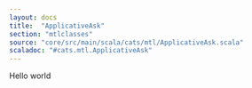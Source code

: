 ```yaml
---
layout: docs
title:  "ApplicativeAsk"
section: "mtlclasses"
source: "core/src/main/scala/cats/mtl/ApplicativeAsk.scala"
scaladoc: "#cats.mtl.ApplicativeAsk"
---
```


Hello world